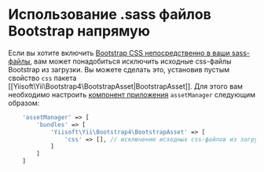 Использование .sass файлов Bootstrap напрямую
=============================================

Если вы хотите включить [Bootstrap CSS непосредственно в ваши sass-файлы](http://getbootstrap.com/getting-started/#customizing), вам может понадобиться исключить исходные css-файлы Bootstrap из загрузки. Вы можете сделать это, установив пустым свойство `css` пакета [[Yiisoft\Yii\Bootstrap4\BootstrapAsset|BootstrapAsset]]. Для этого вам необходимо настроить [компонент приложения](https://github.com/yiisoft/yii2/blob/master/docs/guide/structure-application-components.md) `assetManager` следующим образом:

```php
    'assetManager' => [
        'bundles' => [
            'Yiisoft\Yii\Bootstrap4\BootstrapAsset' => [
                'css' => [], // исключение исходных css-файлов из загрузки
            ]
        ]
    ]
```
